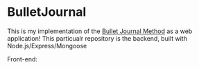 # BulletJournal

This is my implementation of the [Bullet Journal Method](https://bulletjournal.com/pages/learn) as a web application! This particualr repository is the backend, built with Node.js/Express/Mongoose

Front-end:
